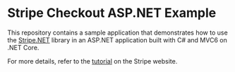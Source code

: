 # Stripe Checkout ASP.NET Example

This repository contains a sample application that demonstrates how to use the
[Stripe.NET](https://github.com/jaymedavis/stripe.net) library in an ASP.NET 
application built with C# and MVC6 on .NET Core.

For more details, refer to the [tutorial](http://stripe.com/docs/checkout/aspnet)
on the Stripe website.